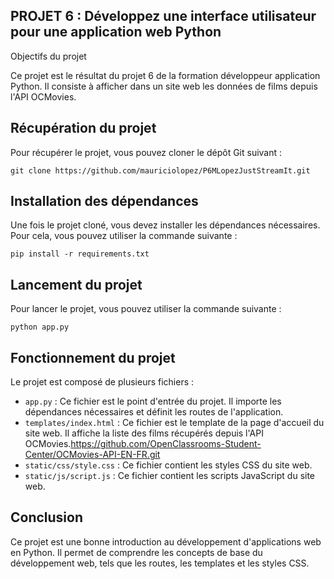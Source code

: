 ## PROJET 6 : Développez une interface utilisateur pour une application web Python
Objectifs du projet

Ce projet est le résultat du projet 6 de la formation développeur application Python. 
Il consiste à afficher dans un site web les données de films depuis l'API OCMovies.

## Récupération du projet

Pour récupérer le projet, vous pouvez cloner le dépôt Git suivant :

```
git clone https://github.com/mauriciolopez/P6MLopezJustStreamIt.git
```

## Installation des dépendances

Une fois le projet cloné, vous devez installer les dépendances nécessaires. Pour cela, vous pouvez utiliser la commande suivante :

```
pip install -r requirements.txt
```

## Lancement du projet

Pour lancer le projet, vous pouvez utiliser la commande suivante :

```
python app.py
```

## Fonctionnement du projet

Le projet est composé de plusieurs fichiers :

* `app.py` : Ce fichier est le point d'entrée du projet. Il importe les dépendances nécessaires et définit les routes de l'application.
* `templates/index.html` : Ce fichier est le template de la page d'accueil du site web. Il affiche la liste des films récupérés depuis l'API OCMovies.https://github.com/OpenClassrooms-Student-Center/OCMovies-API-EN-FR.git
* `static/css/style.css` : Ce fichier contient les styles CSS du site web.
* `static/js/script.js` : Ce fichier contient les scripts JavaScript du site web.

## Conclusion

Ce projet est une bonne introduction au développement d'applications web en Python. Il permet de comprendre les concepts de base du développement web, tels que les routes, les templates et les styles CSS.
```

